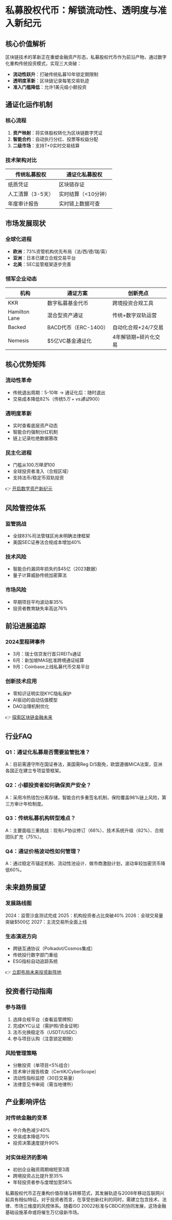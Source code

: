 # 私募股权代币：解锁流动性、透明度与准入新纪元

## 核心价值解析

区块链技术的革新正在重塑金融资产形态，私募股权代币作为前沿产物，通过数字化重构传统投资模式，实现三大突破：
- **流动性跃升**：打破传统私募10年锁定期限制
- **透明度革新**：区块链记录每笔交易轨迹
- **准入门槛降低**：允许1美元级小额投资

## 通证化运作机制

### 核心流程
1. **资产映射**：将实体股权转化为区块链数字凭证
2. **智能合约**：自动执行分红、投票等权益分配
3. **二级市场**：支持T+0实时交易结算

### 技术架构对比
| 传统私募股权       | 通证化私募股权       |
|--------------------|----------------------|
| 纸质凭证           | 区块链存证           |
| 人工清算（3-5天）  | 实时结算（<10分钟）   |
| 年度审计报告       | 实时链上数据可查     |

## 市场发展现状

### 全球化进程
- **欧洲**：73%资管机构优先布局（法/西/德/瑞/英）
- **亚洲**：日本已建立合规交易平台
- **北美**：SEC监管框架逐步完善

### 领军企业动态
| 机构       | 通证方案                | 创新亮点                  |
|------------|-------------------------|---------------------------|
| KKR        | 数字私募基金代币        | 跨境投资合规工具          |
| Hamilton Lane | 混合型资产通证          | 传统+数字双轨运营         |
| Backed     | BACD代币（ERC-1400）    | 自动化合规+24/7交易       |
| Nemesis    | $5亿VC基金通证化        | 4年解锁期+碎片化交易      |

## 核心优势矩阵

### 流动性革命
- 传统退出周期：5-10年 → 通证化后：随时退出
- 交易成本降低82%（传统$5万+ vs 通证$900）

### 透明度革新
- 实时查看底层资产动态
- 智能合约强制分红机制
- 链上记录杜绝数据篡改

### 民主化进程
- 门槛从$100万降至$100
- 全球投资者准入（合规区域）
- 支持法币/稳定币双轨投资

👉 [开启数字资产新纪元](https://bit.ly/okx_welcome)

## 风险管控体系

### 监管挑战
- 全球83%司法管辖区尚未明确法律框架
- 美国SEC证券法合规成本增加40%

### 技术风险
- 智能合约漏洞年损失约$45亿（2023数据）
- 量子计算威胁传统加密算法

### 市场风险
- 早期项目平均波动率35%
- 投资者教育缺失率高达76%

## 前沿进展追踪

### 2024里程碑事件
- 3月：瑞士信贷发行首只REITs通证
- 6月：新加坡MAS批准跨境通证结算
- 9月：Coinbase上线私募代币交易平台

### 创新技术应用
- 零知识证明实现KYC隐私保护
- AI驱动的自动估值模型
- DAO治理机制优化

👉 [探索区块链金融未来](https://bit.ly/okx_welcome)

## 行业FAQ

### Q1：通证化私募是否需要监管批准？
A：目前需遵守所在国证券法，美国需Reg D/S豁免，欧盟遵循MiCA法案，亚洲各国正在建立专项监管框架。

### Q2：小额投资者如何确保资产安全？
A：采用冷热钱包分离存储，智能合约多重签名机制，保险覆盖98%链上风险，第三方审计年检制度。

### Q3：传统私募机构转型难点？
A：主要面临三重挑战：现有LP协议修订（68%）、技术系统升级（82%）、合规团队扩充（75%）。

### Q4：通证价格波动性如何管理？
A：通过稳定币锚定机制、流动性池设计、做市商激励计划，波动率较加密货币降低60%。

## 未来趋势展望

### 发展路线图
2024：监管沙盒测试完成
2025：机构投资者占比突破40%
2026：全球交易量突破$500亿
2027：主流交易所全面上线

### 生态演进方向
- 跨链互通协议（Polkadot/Cosmos集成）
- 传统投行数字部门重组
- ESG指标自动追踪系统

👉 [立即布局未来投资新阵地](https://bit.ly/okx_welcome)

## 投资者行动指南

### 参与路径
1. 选择合规平台（查看监管牌照）
2. 完成KYC认证（需护照/资金证明）
3. 法币兑换稳定币（USDT/USDC）
4. 参与项目认购（注意锁定期限）

### 风险管理策略
- 分散投资（单项目<5%组合）
- 技术审计报告核查（CertiK/CyberScope）
- 流动性指标监控（30日交易量）
- 法律意见书审阅（需当地律所）

## 产业影响评估

### 对传统金融的变革
- 中介角色减少40%
- 交易成本降低70%
- 投资决策速度提升90%

### 对实体经济的影响
- 初创企业融资周期缩短至3周
- 跨境投资占比提升至35%
- 年轻投资者参与度增加至58%

私募股权代币正在重构价值存储与转移范式，其发展轨迹与2008年移动互联网兴起具有相似特征。对于投资者而言，在享受创新红利的同时，需建立包含技术、法律、市场三维度的风控体系。随着ISO 20022标准与CBDC的协同发展，这场金融基础设施革命或将催生万亿级新市场。